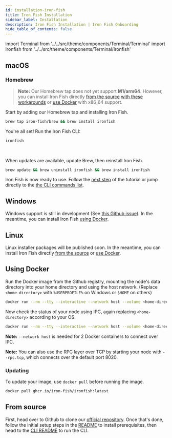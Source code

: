 ```yaml
---
id: installation-iron-fish
title: Iron Fish Installation
sidebar_label: Installation
description: Iron Fish Installation | Iron Fish Onboarding
hide_table_of_contents: false
---
```


import Terminal from '../../src/theme/components/Terminal/Terminal'
import Ironfish from '../../src/theme/components/Terminal/Ironfish'

## macOS

### Homebrew

> **Note:** Our Homebrew tap does not yet support **M1/arm64**. However, you can install Iron Fish directly [from the source](#from-source) [with these workarounds](https://github.com/iron-fish/ironfish/issues/9#issuecomment-814928578) or [use Docker](#using-docker) with x86_64 support.

Start by adding our Homebrew tap and installing Iron Fish.

```sh
brew tap iron-fish/brew && brew install ironfish
```

You're all set! Run the Iron Fish CLI:

```sh
ironfish
```

<Terminal command={Ironfish} />

<br />

When updates are available, update Brew, then reinstall Iron Fish.

```sh
brew update && brew uninstall ironfish && brew install ironfish
```

Iron Fish is now ready to use. Follow the [next step](new_node.md) of the tutorial or jump directly to the [the CLI commands list](cli.md).

## Windows

Windows support is still in development (See [this Github issue](https://github.com/iron-fish/ironfish/issues/11)). In the meantime, you can install Iron Fish [using Docker](#using-docker).

## Linux

Linux installer packages will be published soon. In the meantime, you can install Iron Fish directly [from the source](#from-source) or [use Docker](#using-docker).

## Using Docker

Run the Docker image from the Github registry, mounting the node's data directory into your home directory and using the host network. (Replace `<home-directory>` with `%USERPROFILE%` on Windows or `$HOME` on others)

```sh
docker run --rm --tty --interactive --network host --volume <home-directory>/.ironfish:/root/.ironfish ghcr.io/iron-fish/ironfish:latest
```

Now check the status of your node using IPC, again replacing `<home-directory>` according to your OS.

```sh
docker run --rm --tty --interactive --network host --volume <home-directory>/.ironfish:/root/.ironfish ghcr.io/iron-fish/ironfish:latest status -f
```

**Note:** `--network host` is needed for 2 Docker containers to connect over IPC.

**Note:** You can also use the RPC layer over TCP by starting your node with `--rpc.tcp`, which connects over the default port 8020.

### Updating

To update your image, use `docker pull` before running the image.

```sh
docker pull ghcr.io/iron-fish/ironfish:latest
```

## From source

First, head over to Github to clone our [official repository](https://github.com/iron-fish/ironfish). Once that's done, follow the initial setup steps in the [README](https://github.com/iron-fish/ironfish#initial-setup) to install prerequisites, then head to the [CLI README](https://github.com/iron-fish/ironfish/tree/master/ironfish-cli#use-scenarios) to run the CLI.
